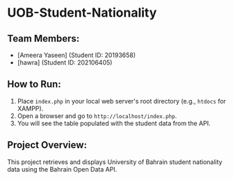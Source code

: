 # UOB-Student-Nationality



## Team Members:
- [Ameera Yaseen] (Student ID: 20193658)
- [hawra] (Student ID: 202106405)

## How to Run:
1. Place `index.php` in your local web server's root directory (e.g., `htdocs` for XAMPP).
2. Open a browser and go to `http://localhost/index.php`.
3. You will see the table populated with the student data from the API.

## Project Overview:
This project retrieves and displays University of Bahrain student nationality data using the Bahrain Open Data API.
